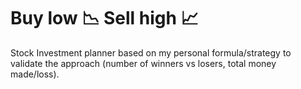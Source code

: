 # Buy low 📉 Sell high 📈

Stock Investment planner based on my personal formula/strategy to validate the approach (number of winners vs losers, total money made/loss).
